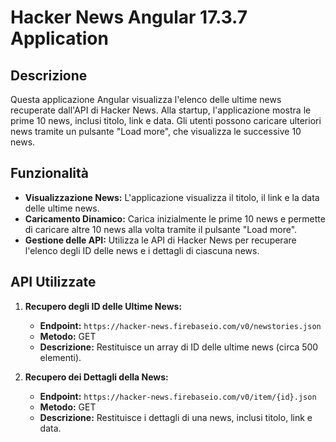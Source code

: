 
# Hacker News Angular 17.3.7 Application

## Descrizione

Questa applicazione Angular visualizza l'elenco delle ultime news recuperate dall'API di Hacker News. Alla startup, l'applicazione mostra le prime 10 news, inclusi titolo, link e data. Gli utenti possono caricare ulteriori news tramite un pulsante "Load more", che visualizza le successive 10 news.

## Funzionalità

- **Visualizzazione News:** L'applicazione visualizza il titolo, il link e la data delle ultime news.
- **Caricamento Dinamico:** Carica inizialmente le prime 10 news e permette di caricare altre 10 news alla volta tramite il pulsante "Load more".
- **Gestione delle API:** Utilizza le API di Hacker News per recuperare l'elenco degli ID delle news e i dettagli di ciascuna news.

## API Utilizzate

1. **Recupero degli ID delle Ultime News:**
   - **Endpoint:** `https://hacker-news.firebaseio.com/v0/newstories.json`
   - **Metodo:** GET
   - **Descrizione:** Restituisce un array di ID delle ultime news (circa 500 elementi).

2. **Recupero dei Dettagli della News:**
   - **Endpoint:** `https://hacker-news.firebaseio.com/v0/item/{id}.json`
   - **Metodo:** GET
   - **Descrizione:** Restituisce i dettagli di una news, inclusi titolo, link e data.
